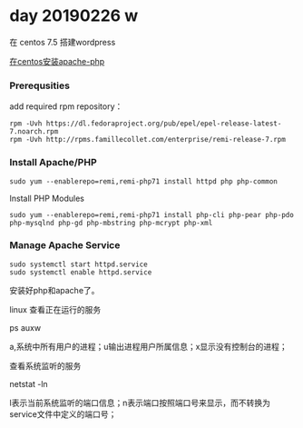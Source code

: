 # day 20190226 w

在 centos 7.5 搭建wordpress 

[在centos安装apache-php](https://tecadmin.net/install-apache-php-on-centos-fedora/)

###  Prerequsities

add required rpm repository：

```
rpm -Uvh https://dl.fedoraproject.org/pub/epel/epel-release-latest-7.noarch.rpm
rpm -Uvh http://rpms.famillecollet.com/enterprise/remi-release-7.rpm
```

### Install Apache/PHP

```
sudo yum --enablerepo=remi,remi-php71 install httpd php php-common
```

Install PHP Modules

```
sudo yum --enablerepo=remi,remi-php71 install php-cli php-pear php-pdo php-mysqlnd php-gd php-mbstring php-mcrypt php-xml
```

### Manage Apache Service

```
sudo systemctl start httpd.service 
sudo systemctl enable httpd.service
```

安装好php和apache了。

linux 查看正在运行的服务

ps auxw

a,系统中所有用户的进程；u输出进程用户所属信息；x显示没有控制台的进程；

查看系统监听的服务

netstat -ln

l表示当前系统监听的端口信息；n表示端口按照端口号来显示，而不转换为service文件中定义的端口号；
